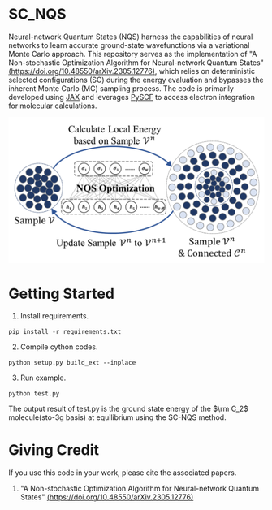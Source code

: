 # SC_NQS
Neural-network Quantum States (NQS) harness the capabilities of neural networks to learn accurate ground-state wavefunctions via a variational Monte Carlo approach. This repository serves as the implementation of "A Non-stochastic Optimization Algorithm for Neural-network Quantum States" [(https://doi.org/10.48550/arXiv.2305.12776)](https://doi.org/10.48550/arXiv.2305.12776), which relies on deterministic selected configurations (SC) during the energy evaluation and bypasses the inherent Monte Carlo (MC) sampling process. The code is primarily developed using [JAX](https://github.com/google/jax) and leverages [PySCF](https://github.com/pyscf/pyscf) to access electron integration for molecular calculations.

![Table of Contents](./figures/TOC.png)

# Getting Started

1. Install requirements.

```
pip install -r requirements.txt
```

2. Compile cython codes.

```
python setup.py build_ext --inplace
```

3. Run example.

```
python test.py
```

The output result of test.py is the ground state energy of the $\rm C_2$ molecule(sto-3g basis) at equilibrium using the SC-NQS method.

# Giving Credit
If you use this code in your work, please cite the associated papers.

1. "A Non-stochastic Optimization Algorithm for Neural-network Quantum States" [(https://doi.org/10.48550/arXiv.2305.12776)](https://doi.org/10.48550/arXiv.2305.12776)
